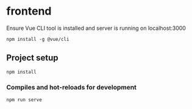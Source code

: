 # frontend

Ensure Vue CLI tool is installed and server is running on localhost:3000

```
npm install -g @vue/cli
```

## Project setup
```
npm install
```

### Compiles and hot-reloads for development
```
npm run serve
```
